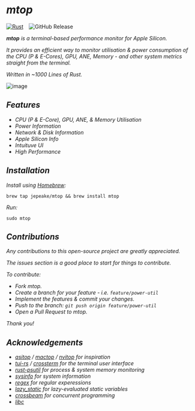 # _mtop_

[![Rust](https://img.shields.io/badge/Rust-%23000000.svg?e&logo=rust&logoColor=white)](#) &ensp; ![GitHub Release](https://img.shields.io/github/v/release/jepeake/mtop)

_**mtop** is a terminal-based performance monitor for Apple Silicon._

_It provides an efficient way to monitor utilisation & power consumption of the CPU (P & E-Cores), GPU, ANE, Memory - and other system metrics straight from the terminal._

_Written in ~1000 Lines of Rust._

![image](https://github.com/user-attachments/assets/623a9955-37a7-40ba-970a-48815f76e3d9)

## _Features_

- _CPU (P & E-Core), GPU, ANE, & Memory Utilisation_
- _Power Information_
- _Network & Disk Information_
- _Apple Silicon Info_
- _Intuituve UI_
- _High Performance_

## _Installation_

_Install using [Homebrew](https://brew.sh):_

`brew tap jepeake/mtop && brew install mtop`

_Run:_

`sudo mtop`

## _Contributions_

_Any contributions to this open-source project are greatly appreciated._

_The issues section is a good place to start for things to contribute._

_To contribute:_

- _Fork mtop._
- _Create a branch for your feature - i.e. `feature/power-util`_
- _Implement the features & commit your changes._
- _Push to the branch: `git push origin feature/power-util`_
- _Open a Pull Request to mtop._

_Thank you!_

## _Acknowledgements_

- _[asitop](https://github.com/tlkh/asitop) / [mactop](https://github.com/context-labs/mactop) / [nvitop](https://github.com/XuehaiPan/nvitop) for inspiration_
- _[tui-rs](https://github.com/fdehau/tui-rs) / [crossterm](https://github.com/crossterm-rs/crossterm) for the terminal user interface_
- _[rust-psutil](https://github.com/rust-psutil/rust-psutil) for process & system memory monitoring_
- _[sysinfo](https://github.com/GuillaumeGomez/sysinfo) for system information_
- _[regex](https://github.com/rust-lang/regex) for regular experessions_
- _[lazy_static](https://github.com/rust-lang-nursery/lazy-static.rs) for lazy-evaluated static variables_
- _[crossbeam](https://github.com/crossbeam-rs/crossbeam) for concurrent programming_
- _[libc](https://github.com/rust-lang/libc)_
